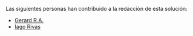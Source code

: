Las siguientes personas han contribuido a la redacción de esta solución:
- [Gerard R.A.](https://github.com/gerardet46)
- [Iago Rivas](https://github.com/delthia)
